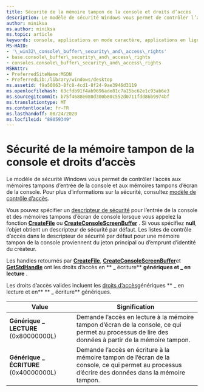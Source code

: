```yaml
---
title: Sécurité de la mémoire tampon de la console et droits d’accès
description: Le modèle de sécurité Windows vous permet de contrôler l’accès aux mémoires tampons d’entrée de la console et aux mémoires tampons d’écran de la console. Pour plus d’informations sur la sécurité, consultez modèle de contrôle d’accès.
author: miniksa
ms.author: miniksa
ms.topic: article
keywords: console, applications en mode caractère, applications en ligne de commande, applications Terminal Server, API de console
MS-HAID:
- '\_win32\_console\_buffer\_security\_and\_access\_rights'
- base.console\_buffer\_security\_and\_access\_rights
- consoles.console\_buffer\_security\_and\_access\_rights
MSHAttr:
- PreferredSiteName:MSDN
- PreferredLib:/library/windows/desktop
ms.assetid: f9a50063-8fc8-4cd1-8f24-9ae3946d3119
ms.openlocfilehash: 63cfdb91f4ab9696ade81c7a15bc62e1c93ab6e3
ms.sourcegitcommit: b75f4688e080d300b80c552d0711fdd86b9974bf
ms.translationtype: MT
ms.contentlocale: fr-FR
ms.lasthandoff: 08/24/2020
ms.locfileid: "89059349"
---
```

# <a name="console-buffer-security-and-access-rights"></a>Sécurité de la mémoire tampon de la console et droits d’accès


Le modèle de sécurité Windows vous permet de contrôler l’accès aux mémoires tampons d’entrée de la console et aux mémoires tampons d’écran de la console. Pour plus d’informations sur la sécurité, consultez [modèle de contrôle d’accès](https://msdn.microsoft.com/library/windows/desktop/aa374876).

Vous pouvez spécifier un [descripteur de sécurité](https://msdn.microsoft.com/library/windows/desktop/aa379563) pour l’entrée de la console et des mémoires tampons d’écran de console lorsque vous appelez la fonction [**CreateFile**](https://msdn.microsoft.com/library/windows/desktop/aa363858) ou [**CreateConsoleScreenBuffer**](createconsolescreenbuffer.md) . Si vous spécifiez **null**, l’objet obtient un descripteur de sécurité par défaut. Les listes de contrôle d’accès dans le descripteur de sécurité par défaut pour une mémoire tampon de la console proviennent du jeton principal ou d’emprunt d’identité du créateur.

Les handles retournés par [**CreateFile**](https://msdn.microsoft.com/library/windows/desktop/aa363858), [**CreateConsoleScreenBuffer**](createconsolescreenbuffer.md)et [**GetStdHandle**](getstdhandle.md) ont les droits d’accès en ** \_ écriture** **génériques et \_ en lecture** .

Les droits d’accès valides incluent les [droits d’accès](https://msdn.microsoft.com/library/windows/desktop/aa446632)génériques ** \_ en lecture et en** ** \_ écriture** génériques.


| Value                            | Signification                                                                                               |
|----------------------------------|-------------------------------------------------------------------------------------------------------|
| **Générique \_ LECTURE** (0x80000000L)  | Demande l’accès en lecture à la mémoire tampon d’écran de la console, ce qui permet au processus de lire des données à partir de la mémoire tampon. |
| **Générique \_ ÉCRITURE** (0x40000000L) | Demande l’accès en écriture à la mémoire tampon de l’écran de la console, ce qui permet au processus d’écrire des données dans la mémoire tampon. |










